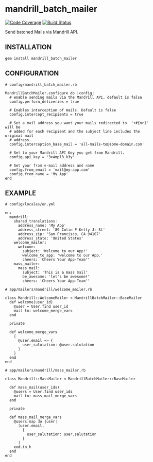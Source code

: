 # mandrill_batch_mailer

[![Code Coverage](https://coveralls.io/repos/schasse/mandrill_batch_mailer/badge.png?branch=master)](https://coveralls.io/r/schasse/mandrill_batch_mailer)
[![Build Status](https://travis-ci.org/schasse/mandrill_batch_mailer.png?branch=master)](https://travis-ci.org/schasse/mandrill_batch_mailer)


Send batched Mails via Mandrill API.

## INSTALLATION

    gem install mandrill_batch_mailer

## CONFIGURATION

    # config/mandrill_batch_mailer.rb

    MandrillBatchMailer.configure do |config|
      # enable sending mails via the Mandrill API, default is false
      config.perform_deliveries = true

      # Enables interception of mails. Default is false
      config.intercept_recipients = true

      # Set a mail address you want your mails redirected to. '+#{nr}' will be
      # added for each recipient and the subject line includes the original mail
      # address.
      config.interception_base_mail = 'all-mails-to@some-domain.com'

      # Set to your Mandrill API Key you get from Mandrill.
      config.api_key = '3x4mpl3_k3y'

      # Set your from e-mail address and name
      config.from_email = 'mail@my-app.com'
      config.from_name = 'My App'
    end


## EXAMPLE

    # config/locales/en.yml

    en:
      mandrill:
        shared_translations:
          address_name: 'My App'
          address_street: '89 Colin P Kelly Jr St'
          address_zip: 'San Francisco, CA 94107'
          address_state: 'United States'
        welcome_mailer:
          welcome:
            subject: 'Welcome to our App!'
            welcome_to_app: 'welcome to our App.'
            cheers: 'Cheers Your App-Team''
        mass_mailer:
          mass_mail:
            subject: 'This is a mass mail'
            be_awesome: 'let's be awesome!'
            cheers: 'Cheers Your App-Team''

    # app/mailers/mandrill/welcome_mailer.rb

    class Mandrill::WelcomeMailer < MandrillBatchMailer::BaseMailer
      def welcome(user_id)
        @user = User.find user_id
        mail to: welcome_merge_vars
      end

      private

      def welcome_merge_vars
        {
          @user.email => {
            user_salutation: @user.salutation
          }
        }
      end
    end

    # app/mailers/mandrill/mass_mailer.rb

    class Mandrill::MassMailer < MandrillBatchMailer::BaseMailer

      def mass_mail(user_ids)
        @users = User.find user_ids
        mail to: mass_mail_merge_vars
      end

      private

      def mass_mail_merge_vars
        @users.map do |user|
          [user.email,
            {
              user_salutation: user.salutation
            }
          ]
        end.to_h
      end
    end

